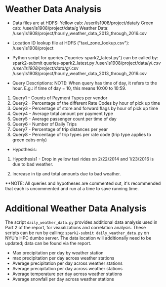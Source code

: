 # Weather Data Analysis

* Data files are at HDFS:
Yellow cab: /user/ls1908/project/data/y
Green cab: /user/ls1908/project/data/g
Weather Data: /user/ls1908/project/hourly_weather_data_2013_through_2016.csv

* Location ID lookup file at HDFS ("taxi_zone_lookup.csv"):
/user/ls1908/project

* Python script for queries ("queries-spark2_latest.py") can be called by:
 spark2-submit queries-spark2_latest.py /user/ls1908/project/data/y/*.csv /user/ls1908/project/data/g/*.csv /user/ls1908/project/hourly_weather_data_2013_through_2016.csv

* Query Descriptions:
NOTE: When query has time of day, it refers to the hour. E.g.: if time of day = 10, this means 10:00 to 10:59.
1. Query1 - Counts of Payment Types per vendor
2. Query2 - Percentage of the different Rate Codes by hour of pick up time
3. Query3 - Percentage of store and forward flags by hour of pick up time
4. Query4 - Average total amount per payment type
5. Query5 - Average passenger count per time of day
6. Query6 - Number of Daily Trips 
7. Query7 - Percentage of trip distances per year
8. Query8 - Percentage of trip types per rate code (trip type applies to green cabs only)

* Hypothesis:
1. Hypothesis1 - Drop in yellow taxi rides on 2/22/2014 and 1/23/2016 is due to bad weather.

2. Increase in tip and total amounts due to bad weather.


**NOTE: All queries and hypotheses are commented out, it's recommended that each is uncommented and run at a time to save running time.


# Additional Weather Data Analysis
The script `daily_weather_data.py` provides additional data analysis used in Part 2 of the report, for visualizations and correlation analysis. These scripts can be run by calling: 
`spark2-submit daily_weather_data.py` on NYU's HPC dumbo server. The data location will additionally need to be updated; data can be found via the report.

- Max precipitation per day by weather station
- max precipitation per day across weather stations
- Average precipitation per day across weather stations
- Average precipitation per day across weather stations
- Average temperature per day across weather stations
- Average snowfall per day across weather stations
